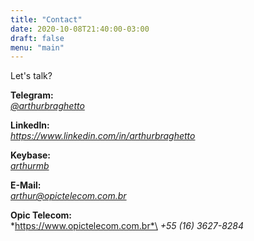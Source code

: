 ```yaml
---
title: "Contact"
date: 2020-10-08T21:40:00-03:00
draft: false
menu: "main"
---
```


Let's talk?


__Telegram:__\
[*@arthurbraghetto*](https://t.me/arthurbraghetto)


__Linkedln:__\
*https://www.linkedin.com/in/arthurbraghetto*


__Keybase:__\
[*arthurmb*](https://keybase.io/arthurmb)


__E-Mail:__\
[*arthur@opictelecom.com.br*](mailto:arthur@opictelecom.com.br)


__Opic Telecom:__\
*https://www.opictelecom.com.br*\
*+55 (16) 3627-8284*



